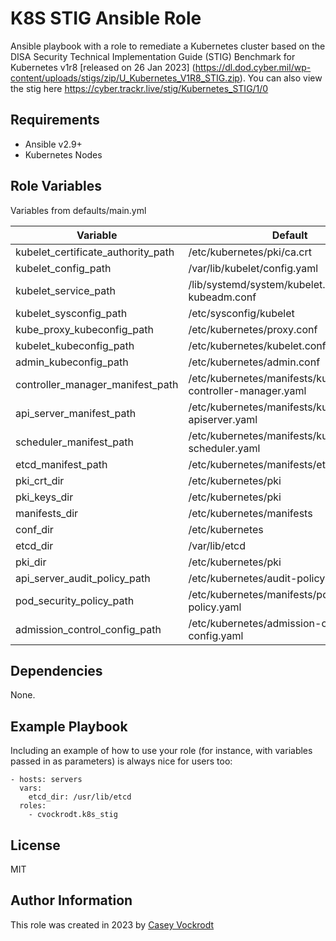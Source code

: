 K8S STIG Ansible Role
=========

Ansible playbook with a role to remediate a Kubernetes cluster based on the DISA Security Technical Implementation Guide (STIG) Benchmark for Kubernetes v1r8 [released on 26 Jan 2023] (<https://dl.dod.cyber.mil/wp-content/uploads/stigs/zip/U_Kubernetes_V1R8_STIG.zip>). You can also view the stig here <https://cyber.trackr.live/stig/Kubernetes_STIG/1/0>

Requirements
------------

- Ansible v2.9+
- Kubernetes Nodes

Role Variables
--------------

Variables from defaults/main.yml

| Variable | Default |
| -------- | -------- |
| kubelet_certificate_authority_path | /etc/kubernetes/pki/ca.crt |
| kubelet_config_path | /var/lib/kubelet/config.yaml |
| kubelet_service_path | /lib/systemd/system/kubelet.service.d/10-kubeadm.conf |
| kubelet_sysconfig_path | /etc/sysconfig/kubelet |
| kube_proxy_kubeconfig_path | /etc/kubernetes/proxy.conf |
| kubelet_kubeconfig_path | /etc/kubernetes/kubelet.conf |
| admin_kubeconfig_path | /etc/kubernetes/admin.conf |
| controller_manager_manifest_path | /etc/kubernetes/manifests/kube-controller-manager.yaml |
| api_server_manifest_path | /etc/kubernetes/manifests/kube-apiserver.yaml |
| scheduler_manifest_path | /etc/kubernetes/manifests/kube-scheduler.yaml |
| etcd_manifest_path | /etc/kubernetes/manifests/etcd.yaml |
| pki_crt_dir | /etc/kubernetes/pki |
| pki_keys_dir | /etc/kubernetes/pki |
| manifests_dir | /etc/kubernetes/manifests |
| conf_dir | /etc/kubernetes |
| etcd_dir | /var/lib/etcd |
| pki_dir | /etc/kubernetes/pki |
| api_server_audit_policy_path | /etc/kubernetes/audit-policy.yaml |
| pod_security_policy_path | /etc/kubernetes/manifests/pod-security-policy.yaml |
| admission_control_config_path | /etc/kubernetes/admission-control-config.yaml |

Dependencies
------------

None.

Example Playbook
----------------

Including an example of how to use your role (for instance, with variables passed in as parameters) is always nice for users too:

    - hosts: servers
      vars:
        etcd_dir: /usr/lib/etcd
      roles:
        - cvockrodt.k8s_stig

License
-------

MIT

Author Information
------------------

This role was created in 2023 by [Casey Vockrodt](https://casey-vockrodt.com)
